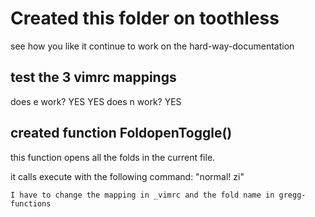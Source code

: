 Created this folder on toothless
==================================

see how you like it
continue to work on the hard-way-documentation


test the 3 vimrc mappings
------------------------

does <comma>e work?  YES YES
does <comma>n work?   YES

created function FoldopenToggle()
-----------------------------------

this function opens all the folds in the current file.  

it calls execute with the following command:
    "normal! zi"

    I have to change the mapping in _vimrc and the fold name in gregg-functions



